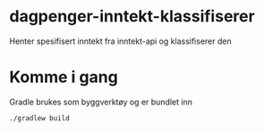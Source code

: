 # dagpenger-inntekt-klassifiserer
Henter spesifisert inntekt fra inntekt-api og klassifiserer den

# Komme i gang

Gradle brukes som byggverktøy og er bundlet inn

`./gradlew build`

